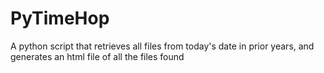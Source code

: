 # PyTimeHop
A python script that retrieves all files from today's date in prior years, and generates an html file of all the files found
